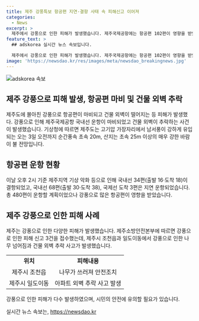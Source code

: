 ```yaml
---
title: 제주 강풍특보 항공편 지연·결항 사태 속 피해신고 이어져
categories:
  - News
excerpt: >
  제주에서 강풍으로 인한 피해가 발생했습니다. 제주국제공항에는 항공편 102편이 영향을 받았고, 각종 건물에서도 피해가 발생했습니다. 제주는 강풍 특보와 경보가 내려진 지역으로, 소방안전본부는 강풍으로 인한 피해 신고 3건을 접수했습니다. 기상청은 오는 3일까지 강한 바람이 계속될 것으로 예상하고 있습니다. 이에 따라 제주 지역에서는 안전에 유의해야 합니다. (150자)
feature_text: >
  ## adskorea 실시간 뉴스 속보입니다.

  제주에서 강풍으로 인한 피해가 발생했습니다. 제주국제공항에는 항공편 102편이 영향을 받았고, 각종 건물에서도 피해가 발생했습니다. 제주는 강풍 특보와 경보가 내려진 지역으로, 소방안전본부는 강풍으로 인한 피해 신고 3건을 접수했습니다. 기상청은 오는 3일까지 강한 바람이 계속될 것으로 예상하고 있습니다. 이에 따라 제주 지역에서는 안전에 유의해야 합니다. (150자)
image: 'https://newsdao.kr/res/images/meta/newsdao_breakingnews.jpg'
---
```


<p><img src="https://newsdao.kr/res/images/meta/newsdao_breakingnews.jpg" alt="adskorea 속보" /></p>

<h2 data-ke-size="size26">제주 강풍으로 피해 발생, 항공편 마비 및 건물 외벽 추락</h2>

<p data-ke-size="size16">제주도에 몰아친 강풍으로 항공편이 마비되고 건물 외벽이 떨어지는 등 피해가 발생했다. 강풍으로 인해 제주국제공항 국내선 운항이 마비되었고 건물 외벽이 추락하는 사건이 발생했습니다. 기상청에 따르면 제주도는 고기압 가장자리에서 남서풍이 강하게 유입되는 오는 3일 오전까지 순간풍속 초속 20m, 산지는 초속 25m 이상의 매우 강한 바람이 불 전망입니다.</p>

<h2 data-ke-size="size26">항공편 운항 현황</h2>

<p data-ke-size="size16">이날 오후 2시 기준 제주지역 기상 악화 등으로 인해 국내선 34편(출발 16·도착 18)이 결항되었고, 국내선 68편(출발 30·도착 38), 국제선 도착 3편은 지연 운항되었습니다. 총 480편이 운항할 계획이었으나 강풍으로 많은 항공편이 영향을 받았습니다.</p>

<h2 data-ke-size="size26">제주 강풍으로 인한 피해 사례</h2>

<p data-ke-size="size16">제주는 강풍으로 인한 다양한 피해가 발생했습니다. 제주소방안전본부에 따르면 강풍으로 인한 피해 신고 3건을 접수했는데, 제주시 조천읍과 일도이동에서 강풍으로 인한 나무 넘어짐과 건물 외벽 추락 사고가 발생했습니다.</p>

<table>
    <tr>
        <td style="text-align: center; height: 17px;"><b>위치</b></td>
        <td style="text-align: center; height: 17px;"><b>피해내용</b></td>
    </tr>
    <tr>
        <td style="text-align: center; height: 17px;">제주시 조천읍</td>
        <td style="text-align: center; height: 17px;">나무가 쓰러져 안전조치</td>
    </tr>
    <tr>
        <td style="text-align: center; height: 17px;">제주시 일도이동</td>
        <td style="text-align: center; height: 17px;">아파트 외벽 추락 사고 발생</td>
    </tr>
</table>

<p data-ke-size="size16">강풍으로 인한 피해가 다수 발생하였으며, 시민의 안전에 유의할 필요가 있습니다.</p>
실시간 뉴스 속보는, <a href="https://newsdao.kr" rel="dofollow">https://newsdao.kr</a>


